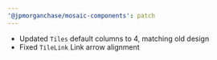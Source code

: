 ```yaml
---
'@jpmorganchase/mosaic-components': patch
---
```


- Updated `Tiles` default columns to 4, matching old design
- Fixed `TileLink` Link arrow alignment
